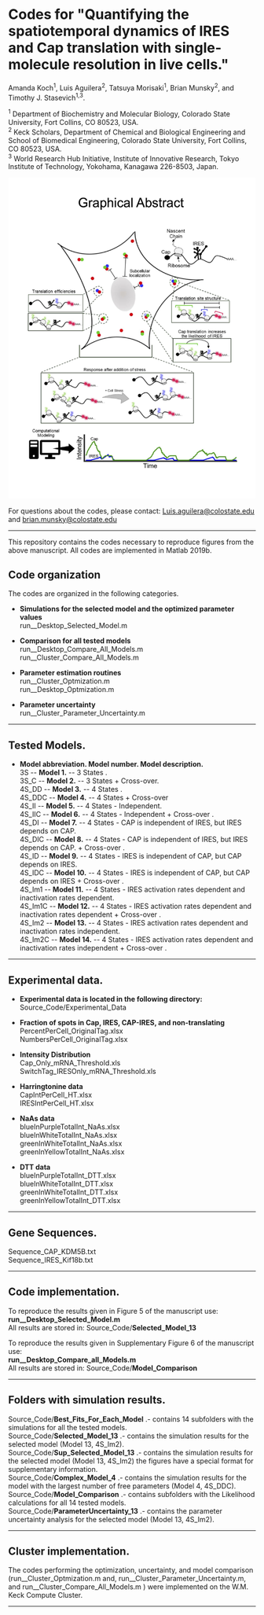 Codes for "Quantifying the spatiotemporal dynamics of IRES and Cap translation with single-molecule resolution in live cells."
=======

Amanda Koch<sup>1</sup>, Luis Aguilera<sup>2</sup>, Tatsuya Morisaki<sup>1</sup>, Brian Munsky<sup>2</sup>, and Timothy J. Stasevich<sup>1,3</sup>. <br/>

<sup>1</sup> Department of Biochemistry and Molecular Biology, Colorado State University, Fort Collins, CO 80523, USA. <br/>
<sup>2</sup> Keck Scholars, Department of Chemical and Biological Engineering and School of Biomedical Engineering, Colorado State University, Fort Collins, CO 80523, USA. <br/>
<sup>3</sup> World Research Hub Initiative, Institute of Innovative Research, Tokyo Institute of Technology, Yokohama, Kanagawa 226-8503, Japan. <br/>

<div align="center">
    <img src="https://github.com/MunskyGroup/Koch_Aguilera_etal_2020/blob/master/GA.jpg" width="600px"</img>
</div>

For questions about the codes, please contact:  Luis.aguilera@colostate.edu and brian.munsky@colostate.edu <br/>

---
This repository contains the codes necessary to reproduce figures from the above manuscript. All codes are implemented in Matlab 2019b. <br/>

## Code organization <br/>

The codes are organized in the following categories. <br/>

* **Simulations for the selected model and the optimized parameter values** <br/>
 run__Desktop_Selected_Model.m <br/>

* **Comparison for all tested models** <br/>
run__Desktop_Compare_All_Models.m <br/>
run__Cluster_Compare_All_Models.m <br/>

* **Parameter estimation routines** <br/>
 run__Cluster_Optmization.m <br/>
 run__Desktop_Optmization.m <br/>

* **Parameter uncertainty** <br/>
 run__Cluster_Parameter_Uncertainty.m <br/>

---
## Tested Models. <br/>
* **Model abbreviation. Model number. Model description.** <br/>
3S  --  **Model 1.** -- 3 States .  <br/>
3S_C  --  **Model 2.** -- 3 States + Cross-over.  <br/>
4S_DD  --  **Model 3.** -- 4 States .  <br/>
4S_DDC --  **Model 4.** --  4 States + Cross-over <br/>
4S_II  --  **Model 5.** --  4 States - Independent. <br/>
4S_IIC  --  **Model 6.** --  4 States - Independent + Cross-over . <br/>
4S_DI  --  **Model 7.** -- 4 States - CAP is independent of IRES, but IRES depends on CAP. <br/>
4S_DIC  --  **Model 8.** -- 4 States - CAP is independent of IRES, but IRES depends on CAP. + Cross-over . <br/>
4S_ID  -- **Model 9.** -- 4 States - IRES is independent of CAP, but CAP depends on IRES. <br/>
4S_IDC  --  **Model 10.** -- 4 States - IRES is independent of CAP, but CAP depends on IRES + Cross-over . <br/>
4S_Im1 --  **Model 11.** -- 4 States - IRES activation rates dependent and inactivation rates dependent.  <br/>
4S_Im1C --   **Model 12.** -- 4 States - IRES activation rates dependent and inactivation rates dependent + Cross-over . <br/>
4S_Im2 --  **Model 13.** -- 4 States - IRES activation rates dependent and inactivation rates independent. <br/>
4S_Im2C --   **Model 14.** -- 4 States - IRES activation rates dependent and inactivation rates independent + Cross-over . <br/>
---

## Experimental data. <br/>

* **Experimental data is located in the following directory:** <br/>
Source_Code/Experimental_Data <br/>

* **Fraction of spots in Cap, IRES, CAP-IRES, and non-translating** <br/>
PercentPerCell_OriginalTag.xlsx <br/>
NumbersPerCell_OriginalTag.xlsx  <br/>

* **Intensity Distribution** <br/>
Cap_Only_mRNA_Threshold.xls <br/>
SwitchTag_IRESOnly_mRNA_Threshold.xls <br/>

* **Harringtonine data** <br/>
CapIntPerCell_HT.xlsx <br/>
IRESIntPerCell_HT.xlsx <br/>

* **NaAs data** <br/>
blueInPurpleTotalInt_NaAs.xlsx <br/>
blueInWhiteTotalInt_NaAs.xlsx <br/>
greenInWhiteTotalInt_NaAs.xlsx <br/>
greenInYellowTotalInt_NaAs.xlsx <br/>

* **DTT data** <br/>
blueInPurpleTotalInt_DTT.xlsx <br/>
blueInWhiteTotalInt_DTT.xlsx <br/>
greenInWhiteTotalInt_DTT.xlsx <br/>
greenInYellowTotalInt_DTT.xlsx <br/>

---

## Gene Sequences. <br/>
Sequence_CAP_KDM5B.txt <br/>
Sequence_IRES_Kif18b.txt <br/>

---  

## Code implementation.<br/>

To reproduce the results given in Figure 5 of the manuscript use: <br/>
**run__Desktop_Selected_Model.m** <br/>
All results are stored in: Source_Code/**Selected_Model_13** <br/>

To reproduce the results given in Supplementary Figure 6 of the manuscript use: <br/>
**run__Desktop_Compare_all_Models.m** <br/>
All results are stored in: Source_Code/**Model_Comparison** <br/>

---  

## Folders with simulation results. <br/>
Source_Code/**Best_Fits_For_Each_Model** .- contains 14 subfolders with the simulations for all the tested models. <br/>
Source_Code/**Selected_Model_13** .- contains the simulation results for the selected model (Model 13, 4S_Im2). <br/>
Source_Code/**Sup_Selected_Model_13** .- contains the simulation results for the selected model (Model 13, 4S_Im2) the figures have a special format for supplementary information. <br/>
Source_Code/**Complex_Model_4** .- contains the simulation results for the model with the largest number of free parameters (Model 4, 4S_DDC). <br/>
Source_Code/**Model_Comparison** .- contains subfolders with the Likelihood calculations for all 14 tested models.  <br/>
Source_Code/**ParameterUncertainty_13** .- contains the parameter uncertainty analysis for the selected model (Model 13, 4S_Im2). <br/>

---  

## Cluster implementation.<br/>
The codes performing the optimization, uncertainty, and model comparison (run__Cluster_Optmization.m and, run__Cluster_Parameter_Uncertainty.m, and run__Cluster_Compare_All_Models.m ) were implemented on the W.M. Keck Compute Cluster. <br/>

---  
